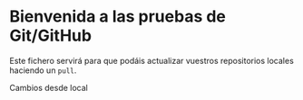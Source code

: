 # Bienvenida a las pruebas de Git/GitHub

Este fichero servirá para que podáis actualizar vuestros repositorios locales haciendo un `pull`.

Cambios desde local